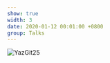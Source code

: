 ```yaml
---
show: true
width: 3
date: 2020-01-12 00:01:00 +0800
group: Talks
---
```

<div>
    <img data-src="{{ 'assets/images/etc/fb1.jpg' | relative_url }}" class="lazy w-100 rounded-xl" src="{{ '/assets/images/empty_300x200.png' | relative_url }}" data-toggle="tooltip" data-placement="top" title="YazGit25">
</div>
